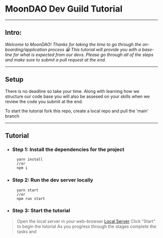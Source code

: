# MoonDAO Dev Guild Tutorial
---
## Intro:
*Welcome to MoonDAO! Thanks for taking the time to go through the on-boarding/application process 😀
This tutorial will provide you with a base-line for what is expected from our devs.  Please go through all of the steps and make sure to submit a pull request at the end.*

---
## Setup
There is no deadline so take your time.  Along with learning how we structure our code base you will also be assesed on your skills when we review the code you submit at the end.

To start the tutorial fork this repo, create a local repo and pull the 'main' branch

---
## Tutorial

- ### Step 1: Install the dependencies for the project

        yarn install
        //or
        npm i

- ### Step 2: Run the dev server locally

        yarn start
        //or
        npm run start

- ### Step 3: Start the tutorial

>Open the local server in your web-browser [Local Server](http://localhost:3000)
>Click "Start" to begin the tutorial
>As you progress through the stages complete the tasks and 